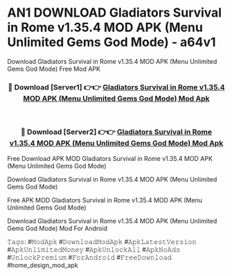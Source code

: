 # AN1 DOWNLOAD Gladiators Survival in Rome v1.35.4 MOD APK (Menu Unlimited Gems God Mode) - a64v1
Download Gladiators Survival in Rome v1.35.4 MOD APK (Menu Unlimited Gems God Mode) Free Mod APK

<div align="center">
<h3>🔴 Download [Server1] 👉👉 <a href="https://apk-comot.site?title=Gladiators_Survival_in_Rome_v1.35.4_MOD_APK_(Menu_Unlimited_Gems_God_Mode)">Gladiators Survival in Rome v1.35.4 MOD APK (Menu Unlimited Gems God Mode) Mod Apk</a></h3><br>

<h3>🔴 Download [Server2] 👉👉 <a href="https://apk-comot.site?title=Gladiators_Survival_in_Rome_v1.35.4_MOD_APK_(Menu_Unlimited_Gems_God_Mode)">Gladiators Survival in Rome v1.35.4 MOD APK (Menu Unlimited Gems God Mode) Mod Apk</a></h3>
</div>


Free Download APK MOD Gladiators Survival in Rome v1.35.4 MOD APK (Menu Unlimited Gems God Mode)

Download Gladiators Survival in Rome v1.35.4 MOD APK (Menu Unlimited Gems God Mode) 

Free APK MOD Gladiators Survival in Rome v1.35.4 MOD APK (Menu Unlimited Gems God Mode) 

Download Gladiators Survival in Rome v1.35.4 MOD APK (Menu Unlimited Gems God Mode) Mod For Android

𝚃𝚊𝚐𝚜: #𝙼𝚘𝚍𝙰𝚙𝚔 #𝙳𝚘𝚠𝚗𝚕𝚘𝚊𝚍𝙼𝚘𝚍𝙰𝚙𝚔 #𝙰𝚙𝚔𝙻𝚊𝚝𝚎𝚜𝚝𝚅𝚎𝚛𝚜𝚒𝚘𝚗 #𝙰𝚙𝚔𝚄𝚗𝚕𝚒𝚖𝚒𝚝𝚎𝚍𝙼𝚘𝚗𝚎𝚢 #𝙰𝚙𝚔𝚄𝚗𝚕𝚘𝚌𝚔𝙰𝚕𝚕 #𝙰𝚙𝚔𝙽𝚘𝙰𝚍𝚜 #𝚄𝚗𝚕𝚘𝚌𝚔𝙿𝚛𝚎𝚖𝚒𝚞𝚖 #𝙵𝚘𝚛𝙰𝚗𝚍𝚛𝚘𝚒𝚍 #𝙵𝚛𝚎𝚎𝙳𝚘𝚠𝚗𝚕𝚘𝚊𝚍 #home_design_mod_apk